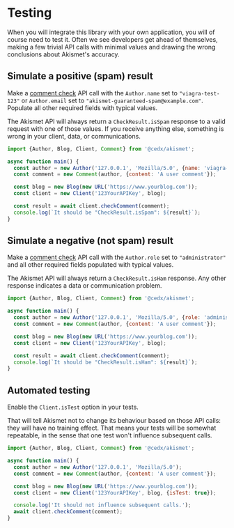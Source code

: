# Testing
When you will integrate this library with your own application, you will of course need to test it. Often we see developers get ahead of themselves, making a few trivial API calls with minimal values and drawing the wrong conclusions about Akismet's accuracy.

## Simulate a positive (spam) result
Make a [comment check](../features/comment_check.md) API call with the `Author.name` set to `"viagra-test-123"` or `Author.email` set to `"akismet-guaranteed-spam@example.com"`. Populate all other required fields with typical values.

The Akismet API will always return a `CheckResult.isSpam` response to a valid request with one of those values. If you receive anything else, something is wrong in your client, data, or communications.

```js
import {Author, Blog, Client, Comment} from '@cedx/akismet';

async function main() {
  const author = new Author('127.0.0.1', 'Mozilla/5.0', {name: 'viagra-test-123'});
  const comment = new Comment(author, {content: 'A user comment'});

  const blog = new Blog(new URL('https://www.yourblog.com'));
  const client = new Client('123YourAPIKey', blog);

  const result = await client.checkComment(comment);
  console.log(`It should be "CheckResult.isSpam": ${result}`);
}
```

## Simulate a negative (not spam) result
Make a [comment check](../features/comment_check.md) API call with the `Author.role` set to `"administrator"` and all other required fields populated with typical values.

The Akismet API will always return a `CheckResult.isHam` response. Any other response indicates a data or communication problem.

```js
import {Author, Blog, Client, Comment} from '@cedx/akismet';

async function main() {
  const author = new Author('127.0.0.1', 'Mozilla/5.0', {role: 'administrator'});
  const comment = new Comment(author, {content: 'A user comment'});

  const blog = new Blog(new URL('https://www.yourblog.com'));
  const client = new Client('123YourAPIKey', blog);

  const result = await client.checkComment(comment);
  console.log(`It should be "CheckResult.isHam": ${result}`);
}
```

## Automated testing
Enable the `Client.isTest` option in your tests.

That will tell Akismet not to change its behaviour based on those API calls: they will have no training effect. That means your tests will be somewhat repeatable, in the sense that one test won't influence subsequent calls.

```js
import {Author, Blog, Client, Comment} from '@cedx/akismet';

async function main() {
  const author = new Author('127.0.0.1', 'Mozilla/5.0');
  const comment = new Comment(author, {content: 'A user comment'});

  const blog = new Blog(new URL('https://www.yourblog.com'));
  const client = new Client('123YourAPIKey', blog, {isTest: true});

  console.log('It should not influence subsequent calls.');
  await client.checkComment(comment);
}
```
